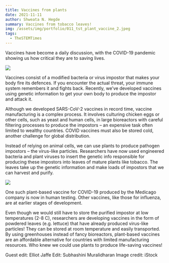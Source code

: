 ```yaml
---
title: Vaccines from plants
date: 2021-11-11
author: Shweata N. Hegde
summary: Vaccines from tobacco leaves!
img: /assets/img/portfolio/011_tst_plant_vaccine_2.jpeg
tags:
  - TheSTEMTimes
---
```

Vaccines have become a daily discussion, with the COVID-19 pandemic showing us how critical they are to saving lives.

<img src = '/static/img/portfolio/011_tst_plant_vaccine_1.jpeg'>

Vaccines consist of a modified bacteria or virus impostor that makes your body fire its defences. If you encounter the actual threat, your immune system remembers it and fights back. Recently, we’ve developed vaccines using genetic information to get your own body to produce the impostor and attack it.

Although we developed SARS-CoV-2 vaccines in record time, vaccine manufacturing is a complex process. It involves culturing chicken eggs or other cells, such as yeast and human cells, in large bioreactors with careful filtering processes to produce the impostors – an expensive task often limited to wealthy countries. COVID vaccines must also be stored cold, another challenge for global distribution.

Instead of relying on animal cells, we can use plants to produce pathogen impostors – the virus-like particles. Researchers have now used engineered bacteria and plant viruses to insert the genetic info responsible for producing these impostors into leaves of mature plants like tobacco. The leaves take up the genetic information and make loads of impostors that we can harvest and purify.

<img src = '/static/img/portfolio/011_tst_plant_vaccine_2.jpeg'>

One such plant-based vaccine for COVID-19 produced by the Medicago company is now in human testing. Other vaccines, like those for influenza, are at earlier stages of development.

Even though we would still have to store the purified impostor at low temperatures (2-8 C), researchers are developing vaccines in the form of powdered leaves (e.g. lettuce) that have already produced virus-like particles! They can be stored at room temperature and easily transported. By using greenhouses instead of fancy bioreactors, plant-based vaccines are an affordable alternative for countries with limited manufacturing resources. Who knew we could use plants to produce life-saving vaccines!

Guest edit: Elliot Jaffe
Edit: Subhashini Muralidharan
Image credit: iStock